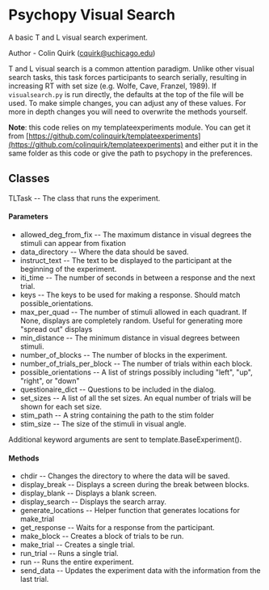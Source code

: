 # Psychopy Visual Search

A basic T and L visual search experiment.

Author - Colin Quirk (cquirk@uchicago.edu)

T and L visual search is a common attention paradigm. Unlike other visual search tasks, this task
forces participants to search serially, resulting in increasing RT with set size
(e.g. Wolfe, Cave, Franzel, 1989). If `visualsearch.py` is run directly, the defaults at the top of the
file will be used. To make simple changes, you can adjust any of these values. For more in depth
changes you will need to overwrite the methods yourself.

**Note**: this code relies on my templateexperiments module. You can get it from
[https://github.com/colinquirk/templateexperiments](https://github.com/colinquirk/templateexperiments) and either put it in the same folder as this
code or give the path to psychopy in the preferences.

## Classes
TLTask -- The class that runs the experiment.

#### Parameters
- allowed_deg_from_fix -- The maximum distance in visual degrees the stimuli can appear from
    fixation
- data_directory -- Where the data should be saved.
- instruct_text -- The text to be displayed to the participant at the beginning of the
    experiment.
- iti_time -- The number of seconds in between a response and the next trial.
- keys -- The keys to be used for making a response. Should match possible_orientations.
- max_per_quad -- The number of stimuli allowed in each quadrant. If None, displays are
    completely random. Useful for generating more "spread out" displays
- min_distance -- The minimum distance in visual degrees between stimuli.
- number_of_blocks -- The number of blocks in the experiment.
- number_of_trials_per_block -- The number of trials within each block.
- possible_orientations -- A list of strings possibly including "left", "up", "right", or "down"
- questionaire_dict -- Questions to be included in the dialog.
- set_sizes -- A list of all the set sizes. An equal number of trials will be shown for each set
    size.
- stim_path -- A string containing the path to the stim folder
- stim_size -- The size of the stimuli in visual angle.

Additional keyword arguments are sent to template.BaseExperiment().

#### Methods
- chdir -- Changes the directory to where the data will be saved.
- display_break -- Displays a screen during the break between blocks.
- display_blank -- Displays a blank screen.
- display_search -- Displays the search array.
- generate_locations -- Helper function that generates locations for make_trial
- get_response -- Waits for a response from the participant.
- make_block -- Creates a block of trials to be run.
- make_trial -- Creates a single trial.
- run_trial -- Runs a single trial.
- run -- Runs the entire experiment.
- send_data -- Updates the experiment data with the information from the last trial.
